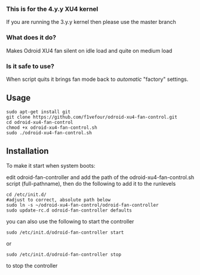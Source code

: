 ### This is for the 4.y.y XU4 kernel

If you are running the 3.y.y kernel then please use the master branch

### What does it do?

Makes Odroid XU4 fan silent on idle load and quite on medium load

### Is it safe to use?

When script quits it brings fan mode back to *automatic* "factory" settings.

## Usage
``` 
sudo apt-get install git
git clone https://github.com/f1vefour/odroid-xu4-fan-control.git
cd odroid-xu4-fan-control
chmod +x odroid-xu4-fan-control.sh
sudo ./odroid-xu4-fan-control.sh
```
## Installation

To make it start when system boots:

edit odroid-fan-controller and add the path of the odroid-xu4-fan-control.sh script (full-pathname), then do the following to add it
to the runlevels

    cd /etc/init.d/
    #adjust to correct, absolute path below
    sudo ln -s ~/odroid-xu4-fan-control/odroid-fan-controller
    sudo update-rc.d odroid-fan-controller defaults

you can also use the following to start the controller

    sudo /etc/init.d/odroid-fan-controller start

or

    sudo /etc/init.d/odroid-fan-controller stop

to stop the controller
